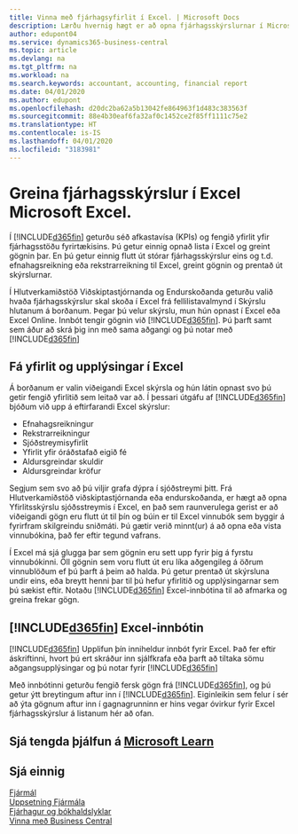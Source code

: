 ```yaml
---
title: Vinna með fjárhagsyfirlit í Excel. | Microsoft Docs
description: Lærðu hvernig hægt er að opna fjárhagsskýrslurnar í Microsoft Excel frá Business Central til að fá betri greiningar.
author: edupont04
ms.service: dynamics365-business-central
ms.topic: article
ms.devlang: na
ms.tgt_pltfrm: na
ms.workload: na
ms.search.keywords: accountant, accounting, financial report
ms.date: 04/01/2020
ms.author: edupont
ms.openlocfilehash: d20dc2ba62a5b13042fe864963f1d483c383563f
ms.sourcegitcommit: 88e4b30eaf6fa32af0c1452ce2f85ff1111c75e2
ms.translationtype: HT
ms.contentlocale: is-IS
ms.lasthandoff: 04/01/2020
ms.locfileid: "3183981"
---
```

# <a name="analyzing-financial-statements-in-microsoft-excel"></a>Greina fjárhagsskýrslur í Excel Microsoft Excel.
Í [!INCLUDE[d365fin](includes/d365fin_md.md)] geturðu séð afkastavísa (KPIs) og fengið yfirlit yfir fjárhagsstöðu fyrirtækisins. Þú getur einnig opnað lista í Excel og greint gögnin þar. En þú getur einnig flutt út stórar fjárhagsskýrslur eins og t.d. efnahagsreikning eða rekstrarreikning til Excel, greint gögnin og prentað út skýrslurnar.  

Í Hlutverkamiðstöð Viðskiptastjórnanda og Endurskoðanda geturðu valið hvaða fjárhagsskýrslur skal skoða í Excel frá fellilistavalmynd í Skýrslu hlutanum á borðanum. Þegar þú velur skýrslu, mun hún opnast í Excel eða Excel Online. Innbót tengir gögnin við [!INCLUDE[d365fin](includes/d365fin_md.md)]. Þú þarft samt sem áður að skrá þig inn með sama aðgangi og þú notar með [!INCLUDE[d365fin](includes/d365fin_md.md)]  

## <a name="getting-the-overview-and-the-details-in-excel"></a>Fá yfirlit og upplýsingar í Excel
Á borðanum er valin viðeigandi Excel skýrsla og hún látin opnast svo þú getir fengið yfirlitið sem leitað var að. Í þessari útgáfu af [!INCLUDE[d365fin](includes/d365fin_md.md)] bjóðum við upp á eftirfarandi Excel skýrslur:

- Efnahagsreikningur  
- Rekstrarreikningur  
- Sjóðstreymisyfirlit  
- Yfirlit yfir óráðstafað eigið fé  
- Aldursgreindar skuldir  
- Aldursgreindar kröfur  

Segjum sem svo að þú viljir grafa dýpra í sjóðstreymi þitt. Frá Hlutverkamiðstöð viðskiptastjórnanda eða endurskoðanda, er hægt að opna Yfirlitsskýrslu sjóðsstreymis í Excel, en það sem raunverulega gerist er að viðeigandi gögn eru flutt út til þín og búin er til Excel vinnubók sem byggir á fyrirfram skilgreindu sniðmáti. Þú gætir verið minnt(ur) á að opna eða vista vinnubókina, það fer eftir tegund vafrans.  

Í Excel má sjá glugga þar sem gögnin eru sett upp fyrir þig á fyrstu vinnubókinni. Öll gögnin sem voru flutt út eru líka aðgengileg á öðrum vinnublöðum ef þú þarft á þeim að halda. Þú getur prentað út skýrsluna undir eins, eða breytt henni þar til þú hefur yfirlitið og upplýsingarnar sem þú sækist eftir. Notaðu [!INCLUDE[d365fin](includes/d365fin_md.md)] Excel-innbótina til að afmarka og greina frekar gögn.  

## <a name="the-d365fin-excel-add-in"></a>[!INCLUDE[d365fin](includes/d365fin_md.md)] Excel-innbótin
[!INCLUDE[d365fin](includes/d365fin_md.md)] Upplifun þín inniheldur innbót fyrir Excel. Það fer eftir áskriftinni, hvort þú ert skráður inn sjálfkrafa eða þarft að tiltaka sömu aðgangsupplýsingar og þú notar fyrir [!INCLUDE[d365fin](includes/d365fin_md.md)]  

Með innbótinni geturðu fengið fersk gögn frá [!INCLUDE[d365fin](includes/d365fin_md.md)], og þú getur ýtt breytingum aftur inn í [!INCLUDE[d365fin](includes/d365fin_md.md)]. Eiginleikin sem felur í sér að ýta gögnum aftur inn í gagnagrunninn er hins vegar óvirkur fyrir Excel fjárhagsskýrslur á listanum hér að ofan.  

## <a name="see-related-training-at-microsoft-learn"></a>Sjá tengda þjálfun á [Microsoft Learn](/learn/modules/configure-powerbi-excel-dynamics-365-business-central/index)

## <a name="see-also"></a>Sjá einnig
[Fjármál](finance.md)  
[Uppsetning Fjármála](finance-setup-finance.md)  
[Fjárhagur og bókhaldslyklar](finance-general-ledger.md)  
[Vinna með Business Central](ui-work-product.md)  
